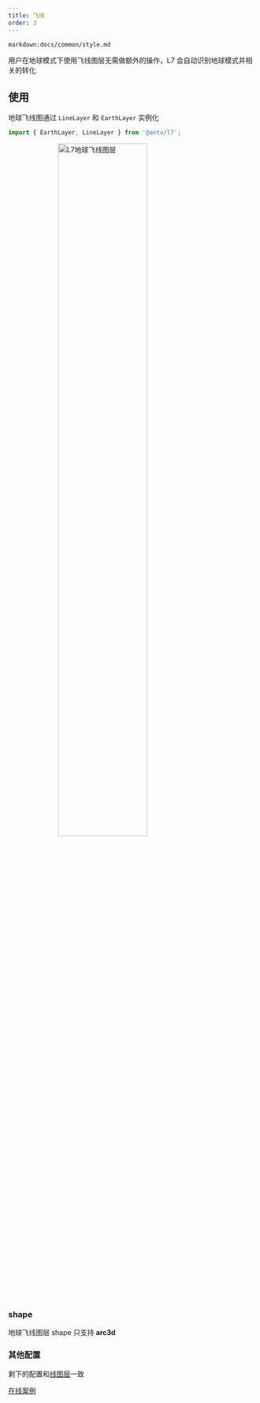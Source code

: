 ```yaml
---
title: 飞线
order: 3
---
```


`markdown:docs/common/style.md`

用户在地球模式下使用飞线图层无需做额外的操作，L7 会自动识别地球模式并相关的转化


## 使用

地球飞线图通过 `LineLayer` 和 `EarthLayer` 实例化

```javascript
import { EarthLayer, LineLayer } from '@antv/l7';
```

<img src="https://gw.alipayobjects.com/mdn/rms_816329/afts/img/A*4ZCnQaH_nLIAAAAAAAAAAAAAARQnAQ" style="display: block; margin: 0 auto" alt="L7地球飞线图层" width="60%">

### shape

地球飞线图层 shape 只支持 **arc3d**

### 其他配置
剩下的配置和[线图层](../line_layer/linelayer)一致

[在线案例](../../../examples/earth/arc3d#flyline)
